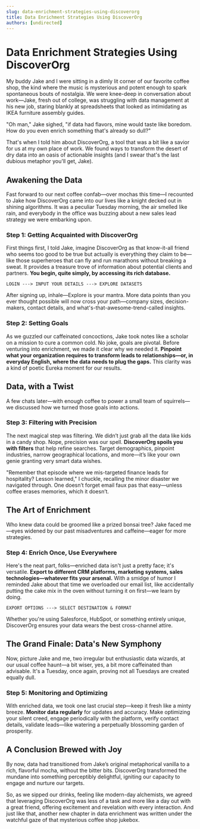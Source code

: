 ```yaml
---
slug: data-enrichment-strategies-using-discoverorg
title: Data Enrichment Strategies Using DiscoverOrg
authors: [undirected]
---
```



# Data Enrichment Strategies Using DiscoverOrg

My buddy Jake and I were sitting in a dimly lit corner of our favorite coffee shop, the kind where the music is mysterious and potent enough to spark spontaneous bouts of nostalgia. We were knee-deep in conversation about work—Jake, fresh out of college, was struggling with data management at his new job, staring blankly at spreadsheets that looked as intimidating as IKEA furniture assembly guides.

"Oh man," Jake sighed, "if data had flavors, mine would taste like boredom. How do you even enrich something that's already so dull?"

That's when I told him about DiscoverOrg, a tool that was a bit like a savior for us at my own place of work. We found ways to transform the desert of dry data into an oasis of actionable insights (and I swear that's the last dubious metaphor you'll get, Jake).

## Awakening the Data

Fast forward to our next coffee confab—over mochas this time—I recounted to Jake how DiscoverOrg came into our lives like a knight decked out in shining algorithms. It was a peculiar Tuesday morning, the air smelled like rain, and everybody in the office was buzzing about a new sales lead strategy we were embarking upon.

### Step 1: **Getting Acquainted with DiscoverOrg**

First things first, I told Jake, imagine DiscoverOrg as that know-it-all friend who seems too good to be true but actually is everything they claim to be—like those superheroes that can fly and run marathons without breaking a sweat. It provides a treasure trove of information about potential clients and partners. **You begin, quite simply, by accessing its rich database.**

```plaintext
LOGIN ---> INPUT YOUR DETAILS ---> EXPLORE DATASETS
```

After signing up, inhale—Explore is your mantra. More data points than you ever thought possible will now cross your path—company sizes, decision-makers, contact details, and what's-that-awesome-trend-called insights.

### Step 2: **Setting Goals**

As we guzzled our caffeinated concoctions, Jake took notes like a scholar on a mission to cure a common cold. No joke, goals are pivotal. Before venturing into enrichment, we made it clear why we needed it. **Pinpoint what your organization requires to transform leads to relationships—or, in everyday English, where the data needs to plug the gaps.** This clarity was a kind of poetic Eureka moment for our results.

## Data, with a Twist

A few chats later—with enough coffee to power a small team of squirrels—we discussed how we turned those goals into actions.

### Step 3: **Filtering with Precision**

The next magical step was filtering. We didn’t just grab all the data like kids in a candy shop. Nope, precision was our spell. **DiscoverOrg spoils you with filters** that help refine searches. Target demographics, pinpoint industries, narrow geographical locations, and more—it’s like your own genie granting very smart data wishes.

"Remember that episode where we mis-targeted finance leads for hospitality? Lesson learned," I chuckle, recalling the minor disaster we navigated through. One doesn’t forget email faux pas that easy—unless coffee erases memories, which it doesn’t.

## The Art of Enrichment

Who knew data could be groomed like a prized bonsai tree? Jake faced me—eyes widened by our past misadventures and caffeine—eager for more strategies.

### Step 4: **Enrich Once, Use Everywhere**

Here's the neat part, folks—enriched data isn't just a pretty face; it's versatile. **Export to different CRM platforms, marketing systems, sales technologies—whatever fits your arsenal.** With a smidge of humor I reminded Jake about that time we overloaded our email list, like accidentally putting the cake mix in the oven without turning it on first—we learn by doing.

```plaintext
EXPORT OPTIONS ---> SELECT DESTINATION & FORMAT
```

Whether you're using Salesforce, HubSpot, or something entirely unique, DiscoverOrg ensures your data wears the best cross-channel attire.

## The Grand Finale: Data's New Symphony

Now, picture Jake and me, two irregular but enthusiastic data wizards, at our usual coffee haunt—a bit wiser, yes, a bit more caffeinated than advisable. It's a Tuesday, once again, proving not all Tuesdays are created equally dull.

### Step 5: **Monitoring and Optimizing**

With enriched data, we took one last crucial step—keep it fresh like a minty breeze. **Monitor data regularly** for updates and accuracy. Make optimizing your silent creed, engage periodically with the platform, verify contact details, validate leads—like watering a perpetually blossoming garden of prosperity.

## A Conclusion Brewed with Joy

By now, data had transitioned from Jake’s original metaphorical vanilla to a rich, flavorful mocha, without the bitter bits. DiscoverOrg transformed the mundane into something perceptibly delightful, igniting our capacity to engage and nurture our targets. 

So, as we sipped our drinks, feeling like modern-day alchemists, we agreed that leveraging DiscoverOrg was less of a task and more like a day out with a great friend, offering excitement and revelation with every interaction. And just like that, another new chapter in data enrichment was written under the watchful gaze of that mysterious coffee shop jukebox.